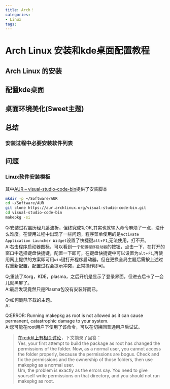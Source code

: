 ```yaml
---
title: Arch！
categories:
- Linux
tags:
---
```



# Arch Linux 安装和kde桌面配置教程
## Arch Linux 的安装

## 配置kde桌面

## 桌面环境美化(Sweet主题)

## 总结
### 安装过程中必要安装软件列表

## 问题

### Linux软件安装模板
其中[AUR – visual-studio-code-bin](https://aur.archlinux.org/packages/visual-studio-code-bin/)提供了安装脚本
```bash
mkdir -p ~/Software/AUR
cd ~/Software/AUR
git clone https://aur.archlinux.org/visual-studio-code-bin.git
cd visual-studio-code-bin
makepkg -si
```

Q:安装过程虽历经几番波折，但终究成功OK,其实也就输入命令麻烦了一点，没什么难度。在使用过程中出现了一些问题，程序菜单使用的是`Activate Application Launcher Widget`设置了快捷键`alt`+`F1`,无法使用，打不开。  
A:右击程序启动器图标，可以看到一个`配置程序启动器`的按钮，点击一下，在打开的窗口中选择键盘快捷键，配置一下即可，在键盘快捷键中可以设置为`alt`+`F1`,再使用网上提供的方案即可用`win`键打开程序启动器。但在更换全局主题后需按上述过程重新配置，配置过程会提示冲突，正常操作即可。

Q;重装了Xorg，KDE，plasma，之后开机是显示了登录界面，但进去后卡了一会儿就黑屏了。  
A:最后发现竟然只是Plasma包没有安装好而已。

Q:如何删除下载的主题。  
A:

Q:ERROR: Running makepkg as root is not allowed as it can cause permanent, catastrophic damage to your system.  
A:您可能在root用户下使用了该命令，可以在切换回普通用户后试试。  
>[在reddit上有相关讨论](https://www.reddit.com/r/archlinux/comments/2wjpww/error_running_makepkg_as_root_is_not_allowed_as/)，下文摘录了回答：  
>Yes, your first attempt to build the package as root has changed the permissions of the folder. Now, as a normal user, you cannot access the folder properly, because the permissions are bogus. Check and fix the permissions and the ownership of those folders, then use makepkg as a normal user.  
>Um, the problem is exactly as the errors say. You need to give yourself write permissions on that directory, and you should not run makepkg as root. 